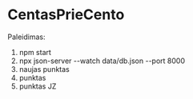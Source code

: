 # CentasPrieCento

Paleidimas:
1. npm start
2. npx json-server --watch data/db.json --port 8000
3. naujas punktas
4. punktas
5. punktas JZ